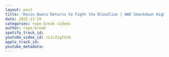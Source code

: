 ```yaml
---
layout: post
title: "Kevin Owens Returns to Fight the Bloodline | WWE Smackdown Highlights 11/18/22 | WWE RAW"
date: 2022-11-19
categories: rope-break videos
author: rope-break
spotify_track_id: 
youtube_video_id: cL1rZzgIXzQ
apple_track_id: 
youtube_metadata: 
---
```

